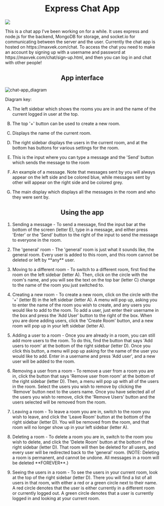 <h1 align="center">Express Chat App</h1>

<p align="center">
  <a href="https://github.com/AgentMax05><img src="https://img.shields.io/badge/made%20by-AgentMax05-orange"></a>
  
  <a href="https://maxvek.com/chat"><img src="https://img.shields.io/badge/hosted%20on-maxvek.com%2Fchat-yellow"></a>
 </p>
This is a chat app I've been working on for a while. It uses express and node.js for the backend, MongoDB for storage, and socket.io for communicating between the server and the user. Currently the chat app is hosted on https://maxvek.com/chat. To access the chat you need to make an account by signing up with a username and password at https://maxvek.com/chat/sign-up.html, and then you can log in and chat with other people!

<h2 align="center">App interface</h2>

![chat-app_diagram](https://user-images.githubusercontent.com/64991518/111081823-88a2b180-84db-11eb-9624-0b58658e9ed6.png)

Diagram key:
<ol type="A">
  <li><p>The left sidebar which shows the rooms you are in and the name of the current logged in user at the top.</p></li>

  <li><p>The top '+' button can be used to create a new room.</p></li>
  
  <li><p>Displays the name of the current room.</p></li>
  
  <li><p>The right sidebar displays the users in the current room, and at the bottom has buttons for various settings for the room.</p></li>

  <li><p>This is the input where you can type a message and the 'Send' button which sends the message to the room</p></li>
  
  <li><p>An example of a message. Note that messages sent by you will always appear on the left side and be colored blue, while messages sent by other will appear on the right side and be colored grey.</p></li>
  
  <li><p>The main display which displays all the messages in the room and who they were sent by.</p></li>
</ol>

<h2 align="center">Using the app</h2>

<ol type="1">
  <li><p>Sending a message - To send a message, find the input bar at the bottom of the screen (letter E), type in a message, and either press 'Enter' or the 'Send' button to the right of the input to send the message to everyone in the room.</p></li>
  
  <li><p>The 'general' room - The 'general' room is just what it sounds like, the general room. Every user is added to this room, and this room cannot be deleted or left by **any** user.<p></li>
  
  <li><p>Moving to a different room - To switch to a different room, first find the room on the left sidebar (letter A). Then, click on the circle with the room's name, and you will see the text on the top bar (letter C) change to the name of the room you just switched to.</p></li>
  
  <li><p>Creating a new room - To create a new room, click on the circle with the '+' (letter B) in the left sidebar (letter A). A menu will pop up, asking you to enter the name of the room you wish to create, and any users you would like to add to the room. To add a user, just enter their username in the box and press the 'Add User' button to the right of the box. When you are done adding users, click the 'Create Room' button, and a new room will pop up in your left sidebar (letter A).</p></li>
  
  <li><p>Adding a user to a room - Once you are already in a room, you can still add more users to the room. To do this, find the button that says 'Add users to room' at the bottom of the right sidebar (letter D). Once you click this button, a menu will pop up asking for the name of the user you would like to add. Enter in a username and press 'Add user', and a new user will be added to the room.</p></li>
  
   <li><p>Removing a user from a room - To remove a user from a room you are in, click the button that says 'Remove user from room' at the bottom of the right sidebar (letter D). Then, a menu will pop up with all of the users in the room. Select the users you wish to remove by clicking the 'Remove' button next to the users name. Once you have selected all of the users you wish to remove, click the 'Remove Users' button and the users selected will be removed from the room.</p></li>
   
   <li><p>Leaving a room - To leave a room you are in, switch to the room you wish to leave, and click the 'Leave Room' button at the bottom of the right sidebar (letter D). You will be removed from the room, and that room will no longer show up in your left sidebar (letter A).<p></p>
  
  <li><p>Deleting a room - To delete a room you are in, switch to the room you wish to delete, and click the 'Delete Room' button at the bottom of the right sidebar (letter D). That room will then be deleted for all users, and every user will be redirected back to the 'general' room. (NOTE: Deleting a room is permanent, and cannot be undone. All messages in a room will be deleted **FOREVER**.)</p></li>
  
  <li><p>Seeing the users in a room - To see the users in your current room, look at the top of the right sidebar (letter D). There you will find a list of all users in that room, with either a red or a green circle next to their name. A red circle denotes that the user is either currently in a different room or currently logged out. A green circle denotes that a user is currently logged in and looking at your current room.</p></li>
  
</ol>


